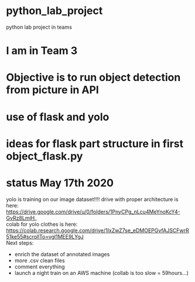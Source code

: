 # python_lab_project
python lab project in teams

# I am in Team 3
# Objective is to run object detection from picture in API

# use of flask and yolo

# ideas for flask part structure in first object_flask.py

# status May 17th 2020
yolo is training on our image dataset!!!!
drive with proper architecture is here: https://drive.google.com/drive/u/0/folders/1PnyCPg_nLcu4MeYnoKcY4-GvRz8LmjH_  
colab for yolo clothes is here: https://colab.research.google.com/drive/1IxZwZ7se_eDMOEPGvfAJSCFwrR51ke55#scrollTo=vgl1MEE9LYgJ  
Next steps:  
- enrich the dataset of annotated images  
- more .csv clean files  
- comment everything  
- launch a night train on an AWS machine (collab is too slow = 59hours...)  
